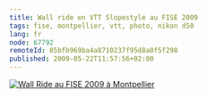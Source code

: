 ```yaml
---
title: Wall ride en VTT Slopestyle au FISE 2009
tags: fise, montpellier, vtt, photo, nikon d50
lang: fr
node: 67792
remoteId: 05bfb969ba4a8710237f95d8a0f5f298
published: 2009-05-22T11:57:56+02:00
---
```

<a href="/images/wall-ride-au-fise-2009-a-montpellier.jpg">![Wall Ride au FISE 2009 à Montpellier](/images//wall-ride-au-fise-2009-a-montpellier.jpg)
</a>
